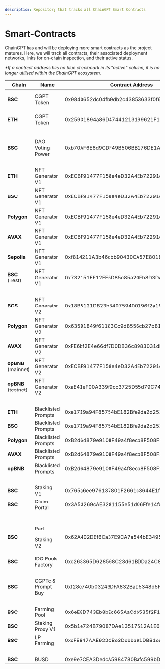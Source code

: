 ```yaml
---
description: Repository that tracks all ChainGPT Smart Contracts
---
```


# Smart-Contracts

ChainGPT has and will be deploying more smart contracts as the project matures. Here, we will track all contracts, their associated deployment networks, links for on-chain inspection, and their active status.

&#x20; _\*If a contract address has no blue checkmark in its "active" column, it is no longer utilized within the ChainGPT ecosystem._

<table><thead><tr><th width="124">Chain</th><th width="134">Name</th><th width="333">Contract Address</th><th width="101">Links</th><th data-type="checkbox">Active</th></tr></thead><tbody><tr><td><strong>BSC</strong></td><td>CGPT Token</td><td>0x9840652dc04fb9db2c43853633f0f62be6f00f98</td><td>GitHub - Audit</td><td>true</td></tr><tr><td><strong>ETH</strong></td><td>CGPT Token</td><td>0x25931894a86D47441213199621F1F2994e1c39Aa</td><td>GitHub - Audit</td><td>true</td></tr><tr><td></td><td></td><td></td><td></td><td>false</td></tr><tr><td><strong>BSC</strong></td><td>DAO Voting Power</td><td>0xb70AF6E8d9CDF49B506BB176DE1A245e96EaB54c</td><td>GitHub - Audit</td><td>true</td></tr><tr><td></td><td></td><td></td><td></td><td>false</td></tr><tr><td><strong>ETH</strong></td><td>NFT Generator V1</td><td>0xECBF91477F158e4eD32A4Eb72291cD7eE61C07cB</td><td>GitHub - Audit</td><td>true</td></tr><tr><td><strong>BSC</strong></td><td>NFT Generator V1</td><td>0xECBF91477F158e4eD32A4Eb72291cD7eE61C07cB</td><td>GitHub - Audit</td><td>false</td></tr><tr><td><strong>Polygon</strong></td><td>NFT Generator V1</td><td>0xECBF91477F158e4eD32A4Eb72291cD7eE61C07cB</td><td></td><td>false</td></tr><tr><td><strong>AVAX</strong></td><td>NFT Generator V1</td><td>0xECBF91477F158e4eD32A4Eb72291cD7eE61C07cB</td><td></td><td>false</td></tr><tr><td><strong>Sepolia</strong></td><td>NFT Generator V1</td><td>0xf814211A3b46dbb90430CA57E801890b15DA9eA5</td><td></td><td>false</td></tr><tr><td><strong>BSC</strong> (Test)</td><td>NFT Generator V1</td><td>0x732151EF12EE5D85c85a20Fb8D3D435ef055852B</td><td></td><td>false</td></tr><tr><td></td><td></td><td></td><td></td><td>false</td></tr><tr><td><strong>BCS</strong></td><td>NFT Generator V2</td><td>0x18B5121DB23b849759400196f2a16fBdF931a5Af</td><td></td><td>true</td></tr><tr><td><strong>Polygon</strong></td><td>NFT Generator V2</td><td>0x63591849f61183Cc9d8556cb27b81FfA8a0ed920</td><td></td><td>true</td></tr><tr><td><strong>AVAX</strong></td><td>NFT Generator V2</td><td>0xFE6bf2E4e66df7D0DB36c8983031dB77c306E158</td><td></td><td>true</td></tr><tr><td><strong>opBNB</strong> (mainnet)</td><td>NFT Generator V2</td><td>0xECBF91477F158e4eD32A4Eb72291cD7eE61C07cB</td><td></td><td>true</td></tr><tr><td><strong>opBNB</strong> (testnet)</td><td>NFT Generator V2</td><td>0xaE41eF00A339f9cc3725D55d79C74A157f8bD8D1</td><td></td><td>false</td></tr><tr><td></td><td></td><td></td><td></td><td>false</td></tr><tr><td><strong>ETH</strong></td><td>Blacklisted Prompts</td><td>0xe1719a94F85754bE182Bfe9da2d2510E5DCa57f6</td><td></td><td>true</td></tr><tr><td><strong>BSC</strong></td><td>Blacklisted Prompts</td><td>0xe1719a94F85754bE182Bfe9da2d2510E5DCa57f6</td><td></td><td>true</td></tr><tr><td><strong>Polygon</strong></td><td>Blacklisted Prompts</td><td>0xB2d64879e9108F49a4f8ecb8F508F19A7e8d5430</td><td></td><td>true</td></tr><tr><td><strong>AVAX</strong></td><td>Blacklisted Prompts</td><td>0xB2d64879e9108F49a4f8ecb8F508F19A7e8d5430</td><td></td><td>true</td></tr><tr><td><strong>opBNB</strong></td><td>Blacklisted Prompts</td><td>0xB2d64879e9108F49a4f8ecb8F508F19A7e8d5430</td><td></td><td>true</td></tr><tr><td></td><td></td><td></td><td></td><td>false</td></tr><tr><td><strong>BSC</strong></td><td>Staking V1</td><td>0x765a6ee976137801F2661c3644E1fde369A8ED18</td><td></td><td>true</td></tr><tr><td><strong>BSC</strong></td><td>Claim Portal</td><td>0x3A53269cAE3281155e51d06Ffe14fdE8DC3662f7</td><td></td><td>true</td></tr><tr><td></td><td></td><td></td><td></td><td>false</td></tr><tr><td><strong>BSC</strong></td><td><p>Pad </p><p>Staking V2</p></td><td>0x62A402DEf6Ca37E9CA7a544bE34954748088CCEE</td><td></td><td>true</td></tr><tr><td><strong>BSC</strong></td><td>IDO Pools<br>Factory</td><td>0xc263365D628568C23d61BDDa24C8EB27CEF4E917</td><td></td><td>true</td></tr><tr><td></td><td></td><td></td><td></td><td>false</td></tr><tr><td><strong>BSC</strong></td><td>CGPTc &#x26; Prompt Buy</td><td>0xf28c740b03243DFA832BaD5348d5F23BfBf89c04</td><td></td><td>true</td></tr><tr><td></td><td></td><td></td><td></td><td>false</td></tr><tr><td><strong>BSC</strong></td><td>Farming Pool</td><td>0x6eE8D743Eb8bEc665AaCdb535f2F100f040Ca6C5</td><td></td><td>true</td></tr><tr><td><strong>BSC</strong></td><td>Staking Proxy V1</td><td>0x5b1e724B79087DAe13517612A1E6575e9d340cFB</td><td></td><td>true</td></tr><tr><td><strong>BSC</strong></td><td>LP Farming</td><td>0xcFE847AAE922CBe3Dcbba61DBB1ed97D2124d322</td><td></td><td>true</td></tr><tr><td></td><td></td><td></td><td></td><td>false</td></tr><tr><td><strong>BSC</strong></td><td>BUSD</td><td>0xe9e7CEA3DedcA5984780Bafc599bD69ADd087D56</td><td></td><td>true</td></tr></tbody></table>
